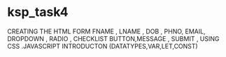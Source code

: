 # ksp_task4
CREATING THE HTML FORM  FNAME , LNAME , DOB , PHNO, EMAIL, DROPDOWN , RADIO , CHECKLIST BUTTON,MESSAGE , SUBMIT , USING CSS .JAVASCRIPT INTRODUCTON (DATATYPES,VAR,LET,CONST)
